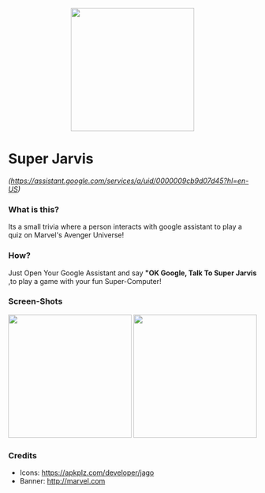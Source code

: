<P align=center>
<img src="https://github.com/chaostools/Super-Jarvis/blob/master/pics/icon.png" width="250px" height="250px">
</P>

# Super Jarvis
*(https://assistant.google.com/services/a/uid/0000009cb9d07d45?hl=en-US)*  

### What is this?
Its a small trivia where a person interacts with google assistant to  play a quiz on Marvel's Avenger Universe!

### How?
Just Open Your Google Assistant and say **"OK Google, Talk To Super Jarvis** ,to play a game with your fun Super-Computer!

### Screen-Shots
<p align=center>
  <img src="https://github.com/chaostools/Super-Jarvis/blob/master/pics/ss1.jpeg" width="250" height 600 />  
  <img src="https://github.com/chaostools/Super-Jarvis/blob/master/pics/ss2.jpeg" width="250" height 600 />

</p>

### Credits
- Icons: https://apkplz.com/developer/jago
- Banner: http://marvel.com

